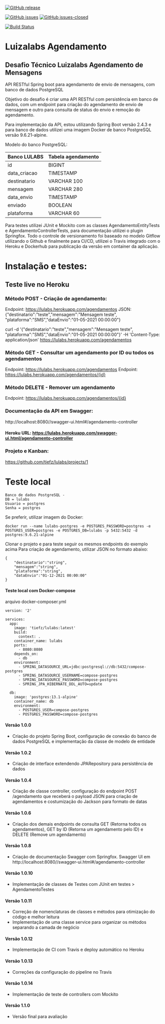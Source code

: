 [![GitHub release](https://img.shields.io/github/release/tiefz/lulabs.svg)](https://GitHub.com/tiefz/lulabs/releases/)

[![GitHub issues](https://img.shields.io/github/issues/tiefz/calculadhora.svg)](https://GitHub.com/tiefz/lulabs/issues/) [![GitHub issues-closed](https://img.shields.io/github/issues-closed/tiefz/lulabs.svg)](https://GitHub.com/tiefz/lulabs/issues?q=is%3Aissue+is%3Aclosed)

[![Build Status](https://travis-ci.com/tiefz/lulabs.svg?branch=master)](https://travis-ci.com/tiefz/lulabs)

# Luizalabs Agendamento
## Desafio Técnico Luizalabs Agendamento de Mensagens
API RESTful Spring boot para agendamento de envio de mensagens, com banco de dados PostgreSQL

Objetivo do desafio é criar uma API RESTful com persistência em banco de dados, com um endpoint para criação do agendamento de envio de mensagem e outro para consulta de status do envio e remoção do agendamento.

Para implementação da API, estou utilizando Spring Boot versão 2.4.3 e para banco de dados utilizei uma imagem Docker de banco PostgreSQL versão 9.6.21-alpine.

Modelo do banco PostgreSQL:

Banco LULABS  |  Tabela agendamento
------------- | --------------------
id | BIGINT 
data_criacao | TIMESTAMP 
destinatario | VARCHAR 100
mensagem | VARCHAR 280
data_envio | TIMESTAMP
enviado | BOOLEAN
plataforma | VARCHAR 60

Para testes utilizei JUnit e Mockito com as classes AgendamentoEntityTests e AgendamentoControllerTests, para documentação utilizei o plugin Springfox.
Todo o controle de versionamento foi baseado no modelo Gitflow utilizando o Github e finalmente para CI/CD, utilizei o Travis integrado com o Heroku e Dockerhub para publicação da versão em container da aplicação. 






# Instalação e testes:

## Teste live no Heroku

### Método POST - Criação de agendamento:

Endpoint: https://lulabs.herokuapp.com/agendamentos
JSON: {"destinatario":"teste","mensagem":"Mensagem teste", "plataforma":"SMS","dataEnvio":"01-05-2021 00:00:00"}

curl -d '{"destinatario":"teste","mensagem":"Mensagem teste", "plataforma":"SMS","dataEnvio":"01-05-2021 00:00:00"}' -H 'Content-Type: application/json' https://lulabs.herokuapp.com/agendamentos

### Método GET - Consultar um agendamento por ID ou todos os agendamentos 

Endpoint: https://lulabs.herokuapp.com/agendamentos 
Endpoint: https://lulabs.herokuapp.com/agendamentos/{id}

### Método DELETE - Remover um agendamento

Endpoint: https://lulabs.herokuapp.com/agendamentos/{id}

### Documentação da API em Swagger:
http://localhost:8080//swagger-ui.html#/agendamento-controller
#### Heroku URL: https://lulabs.herokuapp.com/swagger-ui.html/agendamento-controller

### Projeto e Kanban:
https://github.com/tiefz/lulabs/projects/1


# Teste local
    Banco de dados PostgreSQL - 
    DB = lulabs 
    Usuario = postgres
    Senha = postgres

Se preferir, utilizar imagem do Docker: 
```
docker run --name lulabs-postgres -e POSTGRES_PASSWORD=postgres -e POSTGRES_USER=postgres -e POSTGRES_DB=lulabs -p 5432:5432 -d postgres:9.6.21-alpine
````

Clonar o projeto e para teste seguir os mesmos endpoints do exemplo acima
Para criação de agendamento, utilizar JSON no formato abaixo:

```
{
    "destinatario":"string",
    "mensagem":"string", 
    "plataforma":"string",
    "dataEnvio":"01-12-2021 00:00:00"
}
```

#### Teste local com Docker-compose

arquivo docker-composer.yml

```
version: '2'

services:
  app:
    image: 'tiefz/lulabs:latest'
    build:
      context: .
    container_name: lulabs
    ports:
      - 8080:8080
    depends_on:
      - db
    environment:
      - SPRING_DATASOURCE_URL=jdbc:postgresql://db:5432/compose-postgres
      - SPRING_DATASOURCE_USERNAME=compose-postgres
      - SPRING_DATASOURCE_PASSWORD=compose-postgres
      - SPRING_JPA_HIBERNATE_DDL_AUTO=update
          
  db:
    image: 'postgres:13.1-alpine'
    container_name: db
    environment:
      - POSTGRES_USER=compose-postgres
      - POSTGRES_PASSWORD=compose-postgres
```





#### Versão 1.0.0
- Criação do projeto Spring Boot, configuração de conexão do banco de dados PostgreSQL e implementação da classe de modelo de entidade

#### Versão 1.0.2
- Criação de interface extendendo JPARepository para persistência de dados

#### Versão 1.0.4
- Criação de classe controller, configuração do endpoint POST /agendamento que receberá o payload JSON para criação de agendamentos e costumização do Jackson para formato de datas

#### Versão 1.0.6
- Criação dos demais endpoints de consulta GET (Retorna todos os agendamentos), GET by ID (Retorna um agendamento pelo ID) e DELETE (Remove um agendamento)

#### Versão 1.0.8
- Criação de documentação Swagger com Springfox. Swagger UI em http://localhost:8080//swagger-ui.html#/agendamento-controller

#### Versão 1.0.10
- Implementação de classes de Testes com JUnit em testes > AgendamentoTestes

#### Versão 1.0.11
- Correção de nomenclaturas de classes e métodos para otimização do código e melhor leitura
- Implementação de uma classe service para organizar os métodos separando a camada de negócio

#### Versão 1.0.12
- Implementação de CI com Travis e deploy automático no Heroku

#### Versão 1.0.13
- Correções da configuração do pipeline no Travis

#### Versão 1.0.14
- Implementação de teste de controllers com Mockito

#### Versão 1.1.0
- Versão final para avaliação